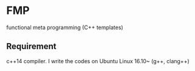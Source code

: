 # FMP
functional meta programming (C++ templates)

## Requirement
c++14 compiler. I write the codes on Ubuntu Linux 16.10~ (g++, clang++)
